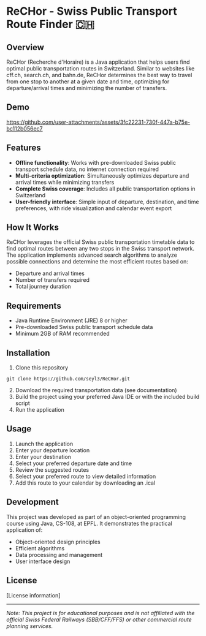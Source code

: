 # ReCHor - Swiss Public Transport Route Finder 🇨🇭

## Overview
ReCHor (Recherche d'Horaire) is a Java application that helps users find optimal public transportation routes in Switzerland. Similar to websites like cff.ch, search.ch, and bahn.de, ReCHor determines the best way to travel from one stop to another at a given date and time, optimizing for departure/arrival times and minimizing the number of transfers.

## Demo 

https://github.com/user-attachments/assets/3fc22231-730f-447a-b75e-bc112b056ec7

## Features
- **Offline functionality**: Works with pre-downloaded Swiss public transport schedule data, no internet connection required
- **Multi-criteria optimization**: Simultaneously optimizes departure and arrival times while minimizing transfers
- **Complete Swiss coverage**: Includes all public transportation options in Switzerland
- **User-friendly interface**: Simple input of departure, destination, and time preferences, with ride visualization and calendar event export

## How It Works
ReCHor leverages the official Swiss public transportation timetable data to find optimal routes between any two stops in the Swiss transport network. The application implements advanced search algorithms to analyze possible connections and determine the most efficient routes based on:

- Departure and arrival times
- Number of transfers required
- Total journey duration

## Requirements
- Java Runtime Environment (JRE) 8 or higher
- Pre-downloaded Swiss public transport schedule data
- Minimum 2GB of RAM recommended

## Installation
1. Clone this repository
```
git clone https://github.com/seyl3/ReCHor.git
```
2. Download the required transportation data (see documentation)
3. Build the project using your preferred Java IDE or with the included build script
4. Run the application

## Usage
1. Launch the application
2. Enter your departure location
3. Enter your destination
4. Select your preferred departure date and time
5. Review the suggested routes
6. Select your preferred route to view detailed information
7. Add this route to your calendar by downloading an .ical


## Development
This project was developed as part of an object-oriented programming course using Java, CS-108, at EPFL. It demonstrates the practical application of:
- Object-oriented design principles
- Efficient algorithms
- Data processing and management
- User interface design

## License
[License information]

---

*Note: This project is for educational purposes and is not affiliated with the official Swiss Federal Railways (SBB/CFF/FFS) or other commercial route planning services.*
